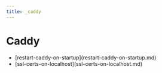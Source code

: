 ```yaml
---
title: _caddy
---
```


# Caddy

- \[restart-caddy-on-startup](restart-caddy-on-startup.md)
- \[ssl-certs-on-localhost](ssl-certs-on-localhost.md)

